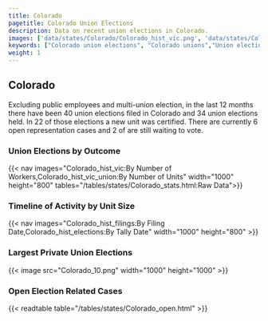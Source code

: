 ```yaml
---
title: Colorado
pagetitle: Colorado Union Elections
description: Data on recent union elections in Colorado.
images: ['data/states/Colorado/Colorado_hist_vic.png', 'data/states/Colorado/Colorado_hist_size.png', 'data/states/Colorado/Colorado_10.png']
keywords: ["Colorado union elections", "Colorado unions","Union elections"]
weight: 1
---
```

##  Colorado

Excluding public employees and multi-union election, in the last 12 months there have been 40 union elections filed in Colorado and 34 union elections held. In 22 of those elections a new unit was certified. There are currently 6 open representation cases and 2 of are still waiting to vote.

### Union Elections by Outcome
{{< nav images="Colorado_hist_vic:By Number of Workers,Colorado_hist_vic_union:By Number of Units" width="1000" height="800" tables="/tables/states/Colorado_stats.html:Raw Data">}}

### Timeline of Activity by Unit Size
{{< nav images="Colorado_hist_filings:By Filing Date,Colorado_hist_elections:By Tally Date" width="1000" height="800" >}}

### Largest Private Union Elections
{{< image src="Colorado_10.png" width="1000" height="1000"  >}}

### Open Election Related Cases
{{< readtable table="/tables/states/Colorado_open.html" >}}

